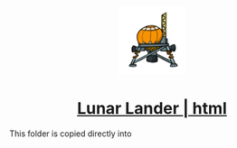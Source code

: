 
<div align="center">
    <a href="https://hhenrichsen.github.io/lunar-lander">
        <img src="assets/Lander.png?raw=true" width="120">
        <h1>Lunar Lander | html</h1>
    </a>
</div>

This folder is copied directly into